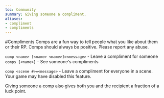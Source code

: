```yaml
---
toc: Community
summary: Giving someone a compliment.
aliases:
- compliment
- compliments
---
```

#Compliments
Comps are a fun way to tell people what you like about them or their RP. Comps should always be positive. Please report any abuse.

`comp <name> [<name> <name>]=<message>` - Leave a compliment for someone
`comps [<name>]` - See someone's compliments

`comp <scene #>=<message>` - Leave a compliment for everyone in a scene. Your game may have disabled this feature.

Giving someone a comp also gives both you and the recipient a fraction of a luck point.
